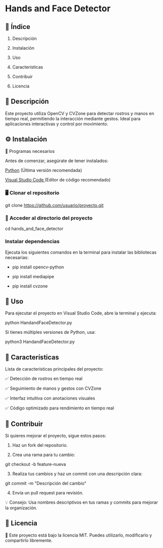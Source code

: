 # Hands and Face Detector

## 📜 Índice

1. Descripción

2. Instalación

3. Uso

4. Características

5. Contribuir

6. Licencia

## 📝 Descripción

Este proyecto utiliza OpenCV y CVZone para detectar rostros y manos en tiempo real, permitiendo la interacción mediante gestos. Ideal para aplicaciones interactivas y control por movimiento.

## ⚙️ Instalación

🔹 Programas necesarios

Antes de comenzar, asegúrate de tener instalados:

[Python](https://www.python.org/) (Última versión recomendada)

[Visual Studio Code ](https://code.visualstudio.com/) (Editor de código recomendado)

### 🖥 Clonar el repositorio

git clone https://github.com/usuario/proyecto.git

### 📂 Acceder al directorio del proyecto

cd hands_and_face_detector

### Instalar dependencias

Ejecuta los siguientes comandos en la terminal para instalar las bibliotecas necesarias:

* pip install opencv-python

* pip install mediapipe

* pip install cvzone

## 🚀 Uso

Para ejecutar el proyecto en Visual Studio Code, abre la terminal y ejecuta:

python HandandFaceDetector.py

Si tienes múltiples versiones de Python, usa:

python3 HandandFaceDetector.py

## 🌟 Características

Lista de características principales del proyecto:

✅ Detección de rostros en tiempo real

✅ Seguimiento de manos y gestos con CVZone

✅ Interfaz intuitiva con anotaciones visuales

✅ Código optimizado para rendimiento en tiempo real

## 🤝 Contribuir

Si quieres mejorar el proyecto, sigue estos pasos:

1. Haz un fork del repositorio.

2. Crea una rama para tu cambio:

git checkout -b feature-nueva

3. Realiza tus cambios y haz un commit con una descripción clara:

git commit -m "Descripción del cambio"

4. Envía un pull request para revisión.

💡 Consejo: Usa nombres descriptivos en tus ramas y commits para mejorar la organización.

## 📜 Licencia

📌 Este proyecto está bajo la licencia MIT. Puedes utilizarlo, modificarlo y compartirlo libremente.
